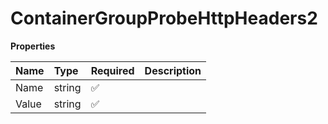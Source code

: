 # ContainerGroupProbeHttpHeaders2

**Properties**

| Name  | Type   | Required | Description |
| :---- | :----- | :------- | :---------- |
| Name  | string | ✅       |             |
| Value | string | ✅       |             |
